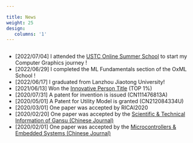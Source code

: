 ```yaml
---

title: News
weight: 25
design:
   columns: '1'
---
```

<div style="overflow-y: auto; max-height:300px; ">
		  <ul>
			  <li>
					[2022/07/04]  I attended the <a href="http://staff.ustc.edu.cn/~renjiec/SummerSchool_2022/index.html">USTC Online Summer School</a> to start my Computer Graphics journey !
			  </li>
			  <li>
					[2022/06/29]  I completed the ML Fundamentals section of the OxML School !
			  </li>
			  <li>
			  		[2022/06/17]  I graduated from Lanzhou Jiaotong University!
			  </li>
			  <li>
			  		[2021/06/13]  Won the <a href="https://tuanwei.lzjtu.edu.cn/info/1043/2997.htm">Innovative Person Title</a> (TOP 1%)
			  </li>
			  <li>
			  		[2020/07/31]  A patent for invention is issued (CN111476813A)
			  </li>
			  <li>
			  		[2020/05/01]  A Patent for Utility Model is granted (CN212084334U)
			  </li>
			  <li>
			  		[2020/03/01]  One paper was accepted by RICAI2020
			  </li>
			  <li>
			  		[2020/02/20]  One paper was accepted by the <a href="https://navi.cnki.net/knavi/journals/LZKQ/detail">Scientific & Technical Information of Gansu (Chinese Journal) </a>
			  </li>
			  <li>
			  		[2020/02/01]  One paper was accepted by the <a href="https://navi.cnki.net/knavi/journals/DPJY/detail">Microcontrollers & Embedded Systems (Chinese Journal) </a>
			  </li>
		  </ul>
</div>



